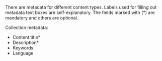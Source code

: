 There are metadata for different content types. Labels used for filling out metadata text boxes are self-explanatory. The fields marked with (*) are mandatory and others are optional.

Collection metadata:

- Content title*
- Description*
- Keywords
- Language